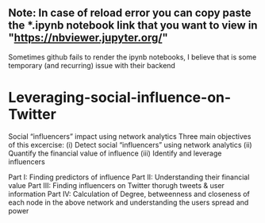 ## Note: In case of reload error you can copy paste the *.ipynb notebook link that you want to view in "https://nbviewer.jupyter.org/"
Sometimes github fails to render the ipynb notebooks, I believe that is some temporary (and recurring) issue with their backend

# Leveraging-social-influence-on-Twitter
Social “influencers” impact using network analytics
Three main objectives of this excercise:
(i)	 Detect social “influencers” using network analytics
(ii)	Quantify the financial value of influence
(iii) Identify and leverage influencers 

Part I: Finding predictors of influence
Part II: Understanding their financial value
Part III: Finding influencers on Twitter thorugh tweets & user information
Part IV: Calculation of Degree, betweenness and closeness of each node in the above network and understanding the users spread and power




